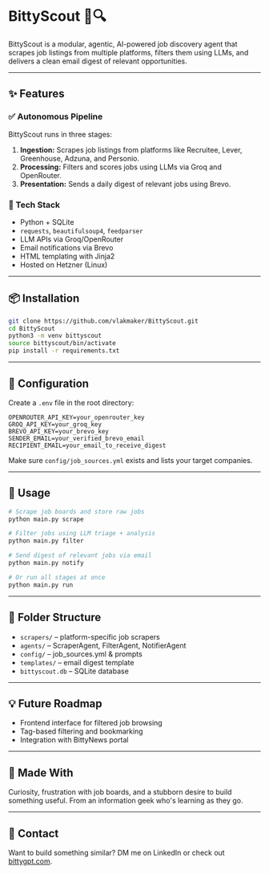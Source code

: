 # BittyScout 🧠🔍

BittyScout is a modular, agentic, AI-powered job discovery agent that scrapes job listings from multiple platforms, filters them using LLMs, and delivers a clean email digest of relevant opportunities.

---

## ✨ Features

### ✅ Autonomous Pipeline
BittyScout runs in three stages:
1. **Ingestion:** Scrapes job listings from platforms like Recruitee, Lever, Greenhouse, Adzuna, and Personio.
2. **Processing:** Filters and scores jobs using LLMs via Groq and OpenRouter.
3. **Presentation:** Sends a daily digest of relevant jobs using Brevo.

### 🔧 Tech Stack
- Python + SQLite
- `requests`, `beautifulsoup4`, `feedparser`
- LLM APIs via Groq/OpenRouter
- Email notifications via Brevo
- HTML templating with Jinja2
- Hosted on Hetzner (Linux)

---

## 📦 Installation

```bash
git clone https://github.com/vlakmaker/BittyScout.git
cd BittyScout
python3 -m venv bittyscout
source bittyscout/bin/activate
pip install -r requirements.txt
```

---

## 🔐 Configuration

Create a `.env` file in the root directory:

```
OPENROUTER_API_KEY=your_openrouter_key
GROQ_API_KEY=your_groq_key
BREVO_API_KEY=your_brevo_key
SENDER_EMAIL=your_verified_brevo_email
RECIPIENT_EMAIL=your_email_to_receive_digest
```

Make sure `config/job_sources.yml` exists and lists your target companies.

---

## 🚀 Usage

```bash
# Scrape job boards and store raw jobs
python main.py scrape

# Filter jobs using LLM triage + analysis
python main.py filter

# Send digest of relevant jobs via email
python main.py notify

# Or run all stages at once
python main.py run
```

---

## 📁 Folder Structure

- `scrapers/` – platform-specific job scrapers
- `agents/` – ScraperAgent, FilterAgent, NotifierAgent
- `config/` – job_sources.yml & prompts
- `templates/` – email digest template
- `bittyscout.db` – SQLite database

---

## 💡 Future Roadmap

- Frontend interface for filtered job browsing
- Tag-based filtering and bookmarking
- Integration with BittyNews portal

---

## 🧠 Made With
Curiosity, frustration with job boards, and a stubborn desire to build something useful. From an information geek who's learning as they go.

---

## 📮 Contact
Want to build something similar? DM me on LinkedIn or check out [bittygpt.com](https://bittygpt.com).
